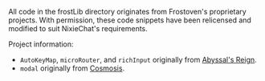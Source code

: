All code in the frostLib directory originates from Frostoven's proprietary
projects. With permission, these code snippets have been relicensed and
modified to suit NixieChat's requirements.

Project information:

* `AutoKeyMap`, `microRouter`, and `richInput` originally from
  [Abyssal's Reign](https://abyssalsreign.com).
* `modal` originally from [Cosmosis](https://github.com/frostoven/Cosmosis).
